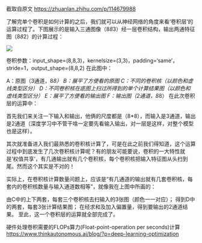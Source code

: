 截取自原文 https://zhuanlan.zhihu.com/p/114679988

了解完单个卷积是如何计算的之后，我们就可以从神经网络的角度来看‘卷积层’的运算过程了。下图展示的是输入三通图像（8*8*3）经一层卷积结构，输出两通特征图（8*8*2）的计算过程：

<img src='https://pic3.zhimg.com/80/v2-aaa37b579e4a2270c78eb10ebf9522b2_1440w.jpg'>

卷积参数：input_shape=(8,8,3)，kernelsize=(3,3)，padding=‘same’，stride=1，output_shape=(8,8,2)
在此图中：

A：原图（3通道，8*8）
B：展平了方便看的原图
C：不同的卷积核（以颜色和虚线类型区分）
D：不同卷积核在底图上扫过所得到的单个计算结果图（以颜色和虚线类型区分）
E：展平了方便看的输出图
F：输出图（2通道，8*8）
在此次卷积层的运算中：

首先我们来关注一下输入和输出，他俩的尺度都是（8*8），而输入是3通道，输出是2通道（深度学习中不管干啥一定要先看输入输出，对一层是这样，对整个模型也是这样）。

其次就准备进入我们最熟悉的卷积核计算了，可是在此之前我们得知道，这个运算过程中到底发生了几次卷积核计算呢？有的朋友可能要说，卷积的一大特性就是‘权值共享’，有几通输出就有几个卷积核，每个卷积核把输入特征图从头扫到尾。然而这个其实是不对的！

实际上，在卷积核计算数量问题上，应该是“有几通道的输出就有几套卷积核，每套内的卷积核数量与输入通道数相等”，就像我在上图中所画的：

由C中的上下两套，每套三个卷积核去扫输入的3张图（颜色一一对应）；
得到D中的两套，每套3张计算结果图；
在经求和及加入偏置量，得到要输出的2通道结果。
至此，这一个卷积层的运算就全部完成了。


硬件处理卷积需要的FLOPs算力(Float-point-operation per seconds)计算
https://www.thinkautonomous.ai/blog/?p=deep-learning-optimization
